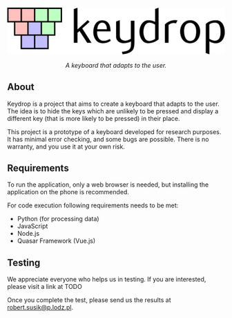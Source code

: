 <p align="center">
    <img src="./logo.png" alt="Keydrop" />
</p>

<p align="center">
    <em>A keyboard that adapts to the user.</em>
</p>

## About

Keydrop is a project that aims to create a keyboard that adapts to the user. The idea is to hide the keys which are unlikely to be pressed and display a different key (that is more likely to be pressed) in their place.

This project is a prototype of a keyboard developed for research purposes. 
It has minimal error checking, and some bugs are possible. 
There is no warranty, and you use it at your own risk.

## Requirements

To run the application, only a web browser is needed, 
but installing the application on the phone is recommended.

For code execution following requirements needs to be met:

* Python (for processing data)
* JavaScript
* Node.js
* Quasar Framework (Vue.js)

## Testing

We appreciate everyone who helps us in testing. If you are interested, please visit a link at TODO

Once you complete the test, please send us the results at robert.susik@p.lodz.pl.


